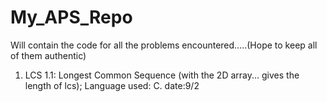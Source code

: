 # My_APS_Repo
Will contain the code for all the problems encountered.....(Hope to keep all of them authentic)

1. LCS 1.1: Longest Common Sequence (with the 2D array... gives the length of lcs); Language used: C. date:9/2
